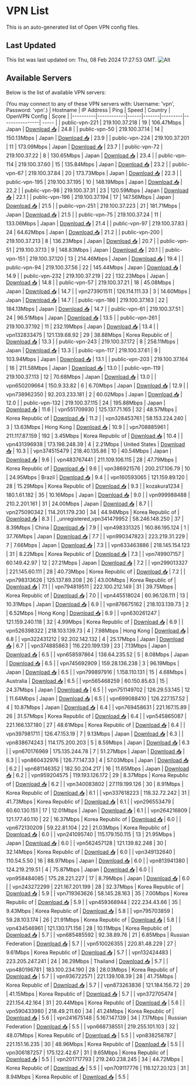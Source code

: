 # VPN List

This is an auto-generated list of Open VPN config files.

## Last Updated

This list was last updated on: Thu, 08 Feb 2024 17:27:53 GMT.
![Alt](https://repobeats.axiom.co/api/embed/186b98318ef1479477931607c1ad7d823f12451f.svg "Repobeats analytics image")

## Available Servers

Below is the list of available VPN servers:

(You may connect to any of these VPN servers with: Username: 'vpn', Password: 'vpn'.)
| Hostname | IP Address | Ping | Speed | Country | OpenVPN Config | Score |
|----------|------------|------|-------|---------|----------------| ----- |
| public-vpn-221 | 219.100.37.218 | 19 | 106.47Mbps | Japan | [Download 📥](./configs/server_0_JP.ovpn) | 24.8 |
| public-vpn-50 | 219.100.37.14 | 14 | 150.13Mbps | Japan | [Download 📥](./configs/server_1_JP.ovpn) | 23.9 |
| public-vpn-224 | 219.100.37.201 | 11 | 173.09Mbps | Japan | [Download 📥](./configs/server_2_JP.ovpn) | 23.7 |
| public-vpn-72 | 219.100.37.22 | 8 | 130.65Mbps | Japan | [Download 📥](./configs/server_3_JP.ovpn) | 23.4 |
| public-vpn-114 | 219.100.37.60 | 15 | 135.84Mbps | Japan | [Download 📥](./configs/server_4_JP.ovpn) | 23.2 |
| public-vpn-67 | 219.100.37.84 | 20 | 173.73Mbps | Japan | [Download 📥](./configs/server_5_JP.ovpn) | 22.3 |
| public-vpn-195 | 219.100.37.195 | 10 | 148.19Mbps | Japan | [Download 📥](./configs/server_6_JP.ovpn) | 22.2 |
| public-vpn-98 | 219.100.37.31 | 23 | 120.59Mbps | Japan | [Download 📥](./configs/server_7_JP.ovpn) | 22.1 |
| public-vpn-196 | 219.100.37.194 | 17 | 147.56Mbps | Japan | [Download 📥](./configs/server_8_JP.ovpn) | 21.5 |
| public-vpn-251 | 219.100.37.223 | 21 | 181.71Mbps | Japan | [Download 📥](./configs/server_9_JP.ovpn) | 21.5 |
| public-vpn-75 | 219.100.37.24 | 11 | 133.06Mbps | Japan | [Download 📥](./configs/server_10_JP.ovpn) | 21.4 |
| public-vpn-97 | 219.100.37.83 | 24 | 64.62Mbps | Japan | [Download 📥](./configs/server_11_JP.ovpn) | 21.2 |
| public-vpn-200 | 219.100.37.213 | 8 | 136.23Mbps | Japan | [Download 📥](./configs/server_12_JP.ovpn) | 20.7 |
| public-vpn-51 | 219.100.37.13 | 9 | 148.83Mbps | Japan | [Download 📥](./configs/server_13_JP.ovpn) | 20.1 |
| public-vpn-151 | 219.100.37.120 | 13 | 214.46Mbps | Japan | [Download 📥](./configs/server_14_JP.ovpn) | 19.4 |
| public-vpn-94 | 219.100.37.56 | 22 | 145.44Mbps | Japan | [Download 📥](./configs/server_15_JP.ovpn) | 14.9 |
| public-vpn-232 | 219.100.37.219 | 22 | 132.23Mbps | Japan | [Download 📥](./configs/server_16_JP.ovpn) | 14.8 |
| public-vpn-57 | 219.100.37.21 | 18 | 45.08Mbps | Japan | [Download 📥](./configs/server_17_JP.ovpn) | 14.7 |
| vpn273901511 | 126.114.111.33 | 3 | 14.60Mbps | Japan | [Download 📥](./configs/server_18_JP.ovpn) | 14.7 |
| public-vpn-186 | 219.100.37.163 | 22 | 184.13Mbps | Japan | [Download 📥](./configs/server_19_JP.ovpn) | 14.7 |
| public-vpn-61 | 219.100.37.51 | 24 | 96.51Mbps | Japan | [Download 📥](./configs/server_20_JP.ovpn) | 13.5 |
| public-vpn-261 | 219.100.37.192 | 11 | 232.19Mbps | Japan | [Download 📥](./configs/server_21_JP.ovpn) | 13.4 |
| vpn132833475 | 121.139.68.92 | 29 | 38.88Mbps | Korea Republic of | [Download 📥](./configs/server_22_KR.ovpn) | 13.3 |
| public-vpn-243 | 219.100.37.172 | 8 | 258.11Mbps | Japan | [Download 📥](./configs/server_23_JP.ovpn) | 13.3 |
| public-vpn-117 | 219.100.37.61 | 9 | 103.94Mbps | Japan | [Download 📥](./configs/server_24_JP.ovpn) | 13.1 |
| public-vpn-203 | 219.100.37.164 | 16 | 211.58Mbps | Japan | [Download 📥](./configs/server_25_JP.ovpn) | 13.0 |
| public-vpn-119 | 219.100.37.113 | 12 | 70.68Mbps | Japan | [Download 📥](./configs/server_26_JP.ovpn) | 13.0 |
| vpn650209664 | 150.9.33.82 | 6 | 6.70Mbps | Japan | [Download 📥](./configs/server_27_JP.ovpn) | 12.9 |
| vpn738962350 | 92.203.233.181 | 2 | 60.02Mbps | Japan | [Download 📥](./configs/server_28_JP.ovpn) | 12.0 |
| public-vpn-132 | 219.100.37.115 | 24 | 195.88Mbps | Japan | [Download 📥](./configs/server_29_JP.ovpn) | 11.6 |
| vpn551709930 | 125.137.71.165 | 32 | 48.57Mbps | Korea Republic of | [Download 📥](./configs/server_30_KR.ovpn) | 11.2 |
| vpn328453761 | 58.153.224.240 | 3 | 13.63Mbps | Hong Kong | [Download 📥](./configs/server_31_HK.ovpn) | 10.9 |
| vpn708885961 | 211.117.87.159 | 192 | 3.45Mbps | Korea Republic of | [Download 📥](./configs/server_32_KR.ovpn) | 10.4 |
| vpn431396938 | 173.198.248.39 | 4 | 2.21Mbps | United States | [Download 📥](./configs/server_33_US.ovpn) | 10.3 |
| vpn374515479 | 218.40.135.86 | 10 | 40.54Mbps | Japan | [Download 📥](./configs/server_34_JP.ovpn) | 9.6 |
| vpn483767441 | 211.109.106.115 | 28 | 47.79Mbps | Korea Republic of | [Download 📥](./configs/server_35_KR.ovpn) | 9.6 |
| vpn386921576 | 200.217.106.79 | 10 | 24.95Mbps | Brazil | [Download 📥](./configs/server_36_BR.ovpn) | 9.4 |
| vpn160593065 | 121.159.89.120 | 28 | 15.29Mbps | Korea Republic of | [Download 📥](./configs/server_37_KR.ovpn) | 9.3 |
| kozakura1234 | 180.1.61.182 | 35 | 10.16Mbps | Japan | [Download 📥](./configs/server_38_JP.ovpn) | 9.0 |
| vpn999988488 | 210.2.201.161 | 31 | 24.00Mbps | Japan | [Download 📥](./configs/server_39_JP.ovpn) | 8.7 |
| vpn275090342 | 114.201.179.230 | 34 | 44.94Mbps | Korea Republic of | [Download 📥](./configs/server_40_KR.ovpn) | 8.3 |
| _unregistered_vpn341479952 | 58.246.148.250 | 37 | 8.39Mbps | China | [Download 📥](./configs/server_41_CN.ovpn) | 7.9 |
| vpn498331325 | 160.86.195.124 | 1 | 37.76Mbps | Japan | [Download 📥](./configs/server_42_JP.ovpn) | 7.7 |
| vpn990347823 | 223.219.31.229 | 7 | 7.66Mbps | Japan | [Download 📥](./configs/server_43_JP.ovpn) | 7.3 |
| vpn633463886 | 218.145.154.123 | 31 | 8.22Mbps | Korea Republic of | [Download 📥](./configs/server_44_KR.ovpn) | 7.3 |
| vpn749907157 | 60.149.42.97 | 12 | 27.21Mbps | Japan | [Download 📥](./configs/server_45_JP.ovpn) | 7.2 |
| vpn299013327 | 221.145.60.111 | 28 | 40.73Mbps | Korea Republic of | [Download 📥](./configs/server_46_KR.ovpn) | 7.2 |
| vpn798313626 | 125.137.89.208 | 26 | 43.00Mbps | Korea Republic of | [Download 📥](./configs/server_47_KR.ovpn) | 7.1 |
| vpn794819511 | 222.100.212.149 | 31 | 39.75Mbps | Korea Republic of | [Download 📥](./configs/server_48_KR.ovpn) | 7.0 |
| vpn445518024 | 60.96.126.111 | 13 | 10.31Mbps | Japan | [Download 📥](./configs/server_49_JP.ovpn) | 6.9 |
| vpn876675162 | 218.103.139.73 | 2 | 6.52Mbps | Hong Kong | [Download 📥](./configs/server_50_HK.ovpn) | 6.9 |
| vpn630261247 | 121.159.240.118 | 32 | 4.99Mbps | Korea Republic of | [Download 📥](./configs/server_51_KR.ovpn) | 6.9 |
| vpn526398322 | 218.103.139.73 | 4 | 7.98Mbps | Hong Kong | [Download 📥](./configs/server_52_HK.ovpn) | 6.8 |
| vpn322431212 | 92.202.142.132 | 4 | 25.17Mbps | Japan | [Download 📥](./configs/server_53_JP.ovpn) | 6.7 |
| vpn374885863 | 116.220.199.139 | 23 | 7.13Mbps | Japan | [Download 📥](./configs/server_54_JP.ovpn) | 6.5 |
| vpn658597864 | 138.64.235.52 | 5 | 8.08Mbps | Japan | [Download 📥](./configs/server_55_JP.ovpn) | 6.5 |
| vpn745692909 | 159.28.136.238 | 3 | 96.19Mbps | Japan | [Download 📥](./configs/server_56_JP.ovpn) | 6.5 |
| vpn799897916 | 1.158.110.131 | 15 | 4.68Mbps | Australia | [Download 📥](./configs/server_57_AU.ovpn) | 6.5 |
| vpn565468259 | 60.150.85.63 | 15 | 24.37Mbps | Japan | [Download 📥](./configs/server_58_JP.ovpn) | 6.5 |
| vpn751149702 | 126.29.53.145 | 12 | 11.64Mbps | Japan | [Download 📥](./configs/server_59_JP.ovpn) | 6.5 |
| vpn699088410 | 126.227.157.52 | 4 | 10.87Mbps | Japan | [Download 📥](./configs/server_60_JP.ovpn) | 6.4 |
| vpn769458631 | 221.167.15.89 | 26 | 31.57Mbps | Korea Republic of | [Download 📥](./configs/server_61_KR.ovpn) | 6.4 |
| vpn545865087 | 221.166.137.180 | 27 | 48.61Mbps | Korea Republic of | [Download 📥](./configs/server_62_KR.ovpn) | 6.4 |
| vpn397981711 | 126.47.153.19 | 7 | 9.13Mbps | Japan | [Download 📥](./configs/server_63_JP.ovpn) | 6.3 |
| vpn838674243 | 114.175.200.203 | 5 | 8.59Mbps | Japan | [Download 📥](./configs/server_64_JP.ovpn) | 6.3 |
| vpn670176969 | 175.135.244.78 | 7 | 51.27Mbps | Japan | [Download 📥](./configs/server_65_JP.ovpn) | 6.3 |
| vpn860432976 | 126.77.147.33 | 4 | 57.03Mbps | Japan | [Download 📥](./configs/server_66_JP.ovpn) | 6.2 |
| vpn681146352 | 182.50.204.217 | 16 | 11.65Mbps | Japan | [Download 📥](./configs/server_67_JP.ovpn) | 6.2 |
| vpn959204575 | 119.193.126.172 | 29 | 8.37Mbps | Korea Republic of | [Download 📥](./configs/server_68_KR.ovpn) | 6.2 |
| vpn340083802 | 27.119.199.126 | 30 | 8.91Mbps | Korea Republic of | [Download 📥](./configs/server_69_KR.ovpn) | 6.1 |
| vpn337618223 | 118.32.72.242 | 31 | 41.73Mbps | Korea Republic of | [Download 📥](./configs/server_70_KR.ovpn) | 6.1 |
| vpn296553479 | 60.60.130.151 | 17 | 12.01Mbps | Japan | [Download 📥](./configs/server_71_JP.ovpn) | 6.1 |
| vpn264216809 | 121.177.40.110 | 22 | 16.37Mbps | Korea Republic of | [Download 📥](./configs/server_72_KR.ovpn) | 6.0 |
| vpn672130209 | 59.22.81.104 | 22 | 21.03Mbps | Korea Republic of | [Download 📥](./configs/server_73_KR.ovpn) | 6.0 |
| vpn241095740 | 115.179.150.115 | 13 | 21.95Mbps | Japan | [Download 📥](./configs/server_74_JP.ovpn) | 6.0 |
| vpn562457128 | 121.139.82.248 | 30 | 32.14Mbps | Korea Republic of | [Download 📥](./configs/server_75_KR.ovpn) | 6.0 |
| vpn349132640 | 110.54.5.50 | 16 | 88.97Mbps | Japan | [Download 📥](./configs/server_76_JP.ovpn) | 6.0 |
| vpn813941380 | 124.219.219.51 | 4 | 75.87Mbps | Japan | [Download 📥](./configs/server_77_JP.ovpn) | 6.0 |
| vpn958484085 | 175.28.221.227 | 17 | 8.79Mbps | Japan | [Download 📥](./configs/server_78_JP.ovpn) | 6.0 |
| vpn243272299 | 221.167.201.199 | 28 | 32.37Mbps | Korea Republic of | [Download 📥](./configs/server_79_KR.ovpn) | 5.9 |
| vpn719363626 | 58.145.28.163 | 35 | 7.00Mbps | Korea Republic of | [Download 📥](./configs/server_80_KR.ovpn) | 5.9 |
| vpn459368944 | 222.234.43.66 | 35 | 9.43Mbps | Korea Republic of | [Download 📥](./configs/server_81_KR.ovpn) | 5.8 |
| vpn795703859 | 59.28.103.174 | 26 | 21.91Mbps | Korea Republic of | [Download 📥](./configs/server_82_KR.ovpn) | 5.8 |
| vpn434546961 | 121.130.171.156 | 28 | 10.11Mbps | Korea Republic of | [Download 📥](./configs/server_83_KR.ovpn) | 5.7 |
| vpn685485592 | 92.38.89.76 | 21 | 6.85Mbps | Russian Federation | [Download 📥](./configs/server_84_RU.ovpn) | 5.7 |
| vpn510026355 | 220.81.48.229 | 27 | 9.61Mbps | Korea Republic of | [Download 📥](./configs/server_85_KR.ovpn) | 5.7 |
| vpn132424483 | 223.205.247.241 | 24 | 36.29Mbps | Thailand | [Download 📥](./configs/server_86_TH.ovpn) | 5.7 |
| vpn480196781 | 183.100.234.190 | 28 | 28.03Mbps | Korea Republic of | [Download 📥](./configs/server_87_KR.ovpn) | 5.7 |
| vpn936722571 | 221.139.108.39 | 28 | 41.75Mbps | Korea Republic of | [Download 📥](./configs/server_88_KR.ovpn) | 5.7 |
| vpn873263836 | 121.184.156.72 | 29 | 41.15Mbps | Korea Republic of | [Download 📥](./configs/server_89_KR.ovpn) | 5.7 |
| vpn372705474 | 221.154.42.164 | 31 | 20.44Mbps | Korea Republic of | [Download 📥](./configs/server_90_KR.ovpn) | 5.6 |
| vpn590433980 | 218.49.211.60 | 34 | 41.24Mbps | Korea Republic of | [Download 📥](./configs/server_91_KR.ovpn) | 5.6 |
| vpn241675148 | 5.167.147.139 | 34 | 7.17Mbps | Russian Federation | [Download 📥](./configs/server_92_RU.ovpn) | 5.5 |
| vpn668738551 | 219.255.101.103 | 32 | 48.07Mbps | Korea Republic of | [Download 📥](./configs/server_93_KR.ovpn) | 5.5 |
| vpn838258787 | 221.151.16.235 | 30 | 48.96Mbps | Korea Republic of | [Download 📥](./configs/server_94_KR.ovpn) | 5.5 |
| vpn306187257 | 175.122.42.67 | 31 | 9.65Mbps | Korea Republic of | [Download 📥](./configs/server_95_KR.ovpn) | 5.5 |
| vpn201717793 | 219.240.238.245 | 34 | 44.72Mbps | Korea Republic of | [Download 📥](./configs/server_96_KR.ovpn) | 5.5 |
| vpn709117776 | 116.127.20.123 | 31 | 8.94Mbps | Korea Republic of | [Download 📥](./configs/server_97_KR.ovpn) | 5.5 |
